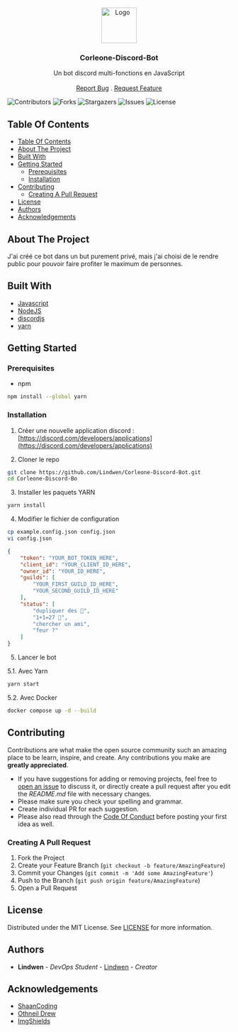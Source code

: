 <br/>
<p align="center">
  <a href="https://github.com/Lindwen/Corleone-Discord-Bot">
    <img src="https://www.vectorlogo.zone/logos/js_discord/js_discord-icon.svg" alt="Logo" width="80" height="80">
  </a>

  <h3 align="center">Corleone-Discord-Bot</h3>

  <p align="center">
    Un bot discord multi-fonctions en JavaScript
    <br/>
    <br/>
    <a href="https://github.com/Lindwen/Corleone-Discord-Bot/issues">Report Bug</a>
    .
    <a href="https://github.com/Lindwen/Corleone-Discord-Bot/issues">Request Feature</a>
  </p>
</p>

![Contributors](https://img.shields.io/github/contributors/Lindwen/Corleone-Discord-Bot?color=dark-green) ![Forks](https://img.shields.io/github/forks/Lindwen/Corleone-Discord-Bot?style=social) ![Stargazers](https://img.shields.io/github/stars/Lindwen/Corleone-Discord-Bot?style=social) ![Issues](https://img.shields.io/github/issues/Lindwen/Corleone-Discord-Bot) ![License](https://img.shields.io/github/license/Lindwen/Corleone-Discord-Bot) 

## Table Of Contents

- [Table Of Contents](#table-of-contents)
- [About The Project](#about-the-project)
- [Built With](#built-with)
- [Getting Started](#getting-started)
  - [Prerequisites](#prerequisites)
  - [Installation](#installation)
- [Contributing](#contributing)
  - [Creating A Pull Request](#creating-a-pull-request)
- [License](#license)
- [Authors](#authors)
- [Acknowledgements](#acknowledgements)

## About The Project

J'ai créé ce bot dans un but purement privé, mais j'ai choisi de le rendre public pour pouvoir faire profiter le maximum de personnes.

## Built With



* [Javascript](https://developer.mozilla.org/fr/docs/Web/JavaScript)
* [NodeJS](https://nodejs.org/en)
* [discordjs](https://discord.js.org/)
* [yarn](https://yarnpkg.com/)

## Getting Started


### Prerequisites

* npm

```sh
npm install --global yarn
```

### Installation

1. Créer une nouvelle application discord : [https://discord.com/developers/applications](https://discord.com/developers/applications)

2. Cloner le repo

```sh
git clone https://github.com/Lindwen/Corleone-Discord-Bot.git
cd Corleone-Discord-Bo
```

3. Installer les paquets YARN

```sh
yarn install
```

4. Modifier le fichier de configuration

```sh
cp example.config.json config.json
vi config.json
```

```json
{
    "token": "YOUR_BOT_TOKEN_HERE",
    "client_id": "YOUR_CLIENT_ID_HERE",
    "owner_id": "YOUR_ID_HERE",
    "guilds": [
        "YOUR_FIRST_GUILD_ID_HERE",
        "YOUR_SECOND_GUILD_ID_HERE"
    ],
    "status": [
        "dupliquer des 💎",
        "1+1=27 🧠",
        "chercher un ami",
        "feur ?"
    ]
}
```

5. Lancer le bot

5.1. Avec Yarn
```sh
yarn start
```

5.2. Avec Docker
```sh
docker compose up -d --build
```

## Contributing

Contributions are what make the open source community such an amazing place to be learn, inspire, and create. Any contributions you make are **greatly appreciated**.
* If you have suggestions for adding or removing projects, feel free to [open an issue](https://github.com/Lindwen/Corleone-Discord-Bot/issues/new) to discuss it, or directly create a pull request after you edit the *README.md* file with necessary changes.
* Please make sure you check your spelling and grammar.
* Create individual PR for each suggestion.
* Please also read through the [Code Of Conduct](https://github.com/Lindwen/Corleone-Discord-Bot/blob/main/CODE_OF_CONDUCT.md) before posting your first idea as well.

### Creating A Pull Request

1. Fork the Project
2. Create your Feature Branch (`git checkout -b feature/AmazingFeature`)
3. Commit your Changes (`git commit -m 'Add some AmazingFeature'`)
4. Push to the Branch (`git push origin feature/AmazingFeature`)
5. Open a Pull Request

## License

Distributed under the MIT License. See [LICENSE](https://github.com/Lindwen/Corleone-Discord-Bot/blob/main/LICENSE.md) for more information.

## Authors

* **Lindwen** - *DevOps Student* - [Lindwen](https://github.com/Lindwen) - *Creator*

## Acknowledgements

* [ShaanCoding](https://github.com/ShaanCoding/)
* [Othneil Drew](https://github.com/othneildrew/Best-README-Template)
* [ImgShields](https://shields.io/)
